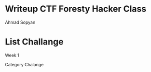 # Writeup CTF Foresty Hacker Class

Ahmad Sopyan


# List Challange
Week 1
  <th>
    <td>Category</td>
    <td>Chalange</td>
  </th>
